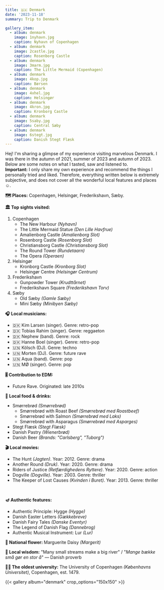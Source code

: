 ```yaml
---
title: 🇩🇰 Denmark
date: '2023-11-18'
summary: Trip to Denmark

gallery_item:
  - album: denmark
    image: 1nyhavn.jpg
    caption: Nyhavn of Copenhagen
  - album: denmark
    image: 2castle.jpg
    caption: Rosenborg Castle
  - album: denmark
    image: 3marm.jpg
    caption: The Little Mermaid (Copenhagen)
  - album: denmark
    image: 4kop.jpg
    caption: Børsen
  - album: denmark
    image: 4xhel.jpg
    caption: Helsingør
  - album: denmark
    image: 4kron.jpg
    caption: Kronborg Castle
  - album: denmark
    image: 5saby.jpg
    caption: Central Sæby
  - album: denmark
    image: 6stegt.jpg
    caption: Danish Stegt Flæsk 
---
```

Hej! I'm sharing a glimpse of my experience visiting marvelous Denmark. I was there in the autumn of 2021, summer of 2023 and autumn of 2023. Below are some notes on what I tasted, saw and listened to.<br>
<b>Important:</b> I only share my own experience and recommend the things I personally tried and liked. Therefore, everything written below is extremely subjective, and does not cover all the wonderful local features and places ☺️.

<b>🗺 Places:</b> Copenhagen, Helsingør, Frederikshavn, Sæby. <br>

<b>🏛 Top sights visited: </b>
1. Copenhagen
    - The New Harbour <i>(Nyhavn)</i>
    - The Little Mermaid Statue <i>(Den Lille Havfrue)</i>
    - Amalienborg Castle <i>(Amalienborg Slot)</i>
    - Rosenborg Castle <i>(Rosenborg Slot)</i>
    - Christiansborg Castle <i>(Christiansborg Slot)</i>
    - The Round Tower <i>(Rundetaarn)</i>
    - The Opera <i>(Operaen)</i>
2. Helsingør
    - Kronborg Castle <i>(Kronborg Slot)</i>
    - Helsingør Centre <i>(Helsingør Centrum)</i>
3. Frederikshavn
    - Gunpowder Tower <i>(Krudttårnet)</i> 
    - Frederikshavn Square <i>(Frederikshavn Torv)</i> 
4. Sæby
    - Old Sæby <i>(Gamle Sæby)</i>
    - Mini Sæby <i>(Minibyen Sæby)</i>


<b>🎧 Local musicians: </b>
- 🇩🇰 Kim Larsen (singer). Genre: retro-pop
- 🇩🇰 Tobias Rahim (singer). Genre: reggaeton
- 🇩🇰 Nephew (band). Genre: rock
- 🇩🇰 Hanne Boel (singer). Genre: retro-pop
- 🇺🇳 Kölsch (DJ). Genre: techno
- 🇺🇳 Morten (DJ). Genre: future rave
- 🇺🇳 Aqua (band). Genre: pop
- 🇺🇳 MØ (singer). Genre: pop

<b>🎚️ Contribution to EDM: </b>
- Future Rave. Originated: late 2010s

<b>🥘 Local food & drinks: </b>
- Smørrebrød <i>(Smørrebrød)</i>
  - Smørrebrød with Roast Beef <i>(Smørrebrød med Roastbeef)</i>
  - Smørrebrød with Salmon <i>(Smørrebrød med Laks)</i>
  - Smørrebrød with Asparagus <i>(Smørrebrød med Asparges)</i>
- Stegt Flæsk <i>(Stegt Flæsk)</i>
- Danish Pastry <i>(Wienerbrød)</i>
- Danish Beer <i>(Brands: "Carlsberg", "Tuborg")</i>


<b>🎬 Local movies:</b>
- The Hunt <i>(Jagten)</i>. Year: 2012. Genre: drama 
- Another Round <i>(Druk)</i>. Year: 2020. Genre: drama 
- Riders of Justice <i>(Retfærdighedens Ryttere)</i>. Year: 2020. Genre: action 
- Dogville <i>(Dogville)</i>. Year: 2003. Genre: thriller
- The Keeper of Lost Causes <i>(Kvinden i Buret)</i>. Year: 2013. Genre: thriller
<br>


<b>🪔 Authentic features:</b>
- Authentic Principle: Hygge <i>(Hygge)</i>
- Danish Easter Letters <i>(Gækkebreve)</i>
- Danish Fairy Tales <i>(Danske Eventyr)</i>
- The Legend of Danish Flag <i>(Dannebrog)</i>
- Authentic Musical Instrument: Lur <i>(Lur)</i>


<b>💐 National flower: </b> Marguerite Daisy <i>(Margerit)</i>


<b>🦉 Local wisdom:</b> "Many small streams make a big river" / "<i>Mange bække små gør en stor å</i>" — Danish proverb


<b>👨‍🎓 The oldest university:</b> The University of Copenhagen <i>(Københavns Universitet)</i>, Copenhagen, est. 1479.  

{{< gallery album="denmark" crop_options="150x150" >}}
   


